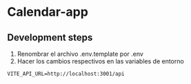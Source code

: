# Calendar-app

## Development steps

1. Renombrar el archivo .env.template por .env
2. Hacer los cambios respectivos en las variables de entorno

```
VITE_API_URL=http://localhost:3001/api
```
